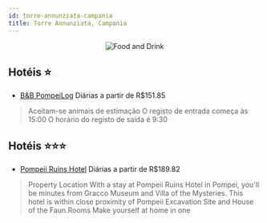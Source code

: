 ```yaml
---
id: torre-annunziata-campania
title: Torre Annunziata, Campania
---
```


<center><img src="https://i.travelapi.com/hotels/16000000/15680000/15672800/15672775/00f259f7_z.jpg" alt="Food and Drink" /></center>


## Hotéis ⭐️

-    [B&B PompeiLog](https://www.hurb.com/aud/https://www.hurb.com/hoteis/torre-annunziata/b-b-pompeilog-JNP-JP01558K?cmp=18055) Diárias a partir de R$151.85
   > Aceitam-se animais de estimação    O registo de entrada começa às 15:00  O horário do registo de saída é 9:30

## Hotéis ⭐️⭐️⭐️

-    [Pompeii Ruins Hotel](https://www.hurb.com/aud/https://www.hurb.com/hoteis/torre-annunziata/pompeii-ruins-hotel-JNP-JP102075?cmp=18055) Diárias a partir de R$189.82
   > Property Location With a stay at Pompeii Ruins Hotel in Pompei, you&apos;ll be minutes from Gracco Museum and Villa of the Mysteries. This hotel is within close proximity of Pompeii Excavation Site and House of the Faun.Rooms Make yourself at home in one 
